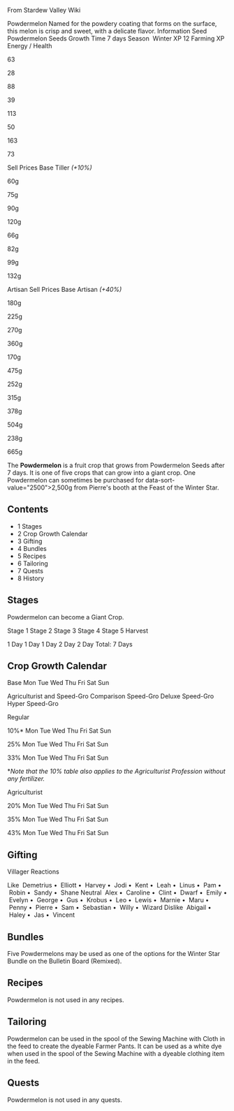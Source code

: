 From Stardew Valley Wiki

Powdermelon Named for the powdery coating that forms on the surface, this melon is crisp and sweet, with a delicate flavor. Information Seed Powdermelon Seeds Growth Time 7 days Season  Winter XP 12 Farming XP Energy / Health

63

28

88

39

113

50

163

73

Sell Prices Base Tiller *(+10%)*

60g

75g

90g

120g

66g

82g

99g

132g

Artisan Sell Prices Base Artisan *(+40%)*

180g

225g

270g

360g

170g

475g

252g

315g

378g

504g

238g

665g

The **Powdermelon** is a fruit crop that grows from Powdermelon Seeds after 7 days. It is one of five crops that can grow into a giant crop. One Powdermelon can sometimes be purchased for data-sort-value="2500"&gt;2,500g from Pierre's booth at the Feast of the Winter Star.

## Contents

- 1 Stages
- 2 Crop Growth Calendar
- 3 Gifting
- 4 Bundles
- 5 Recipes
- 6 Tailoring
- 7 Quests
- 8 History

## Stages

Powdermelon can become a Giant Crop.

Stage 1 Stage 2 Stage 3 Stage 4 Stage 5 Harvest

1 Day 1 Day 1 Day 2 Day 2 Day Total: 7 Days

## Crop Growth Calendar

Base Mon Tue Wed Thu Fri Sat Sun

Agriculturist and Speed-Gro Comparison Speed-Gro Deluxe Speed-Gro Hyper Speed-Gro

Regular

10%* Mon Tue Wed Thu Fri Sat Sun

25% Mon Tue Wed Thu Fri Sat Sun

33% Mon Tue Wed Thu Fri Sat Sun

\**Note that the 10% table also applies to the Agriculturist Profession without any fertilizer.*

Agriculturist

20% Mon Tue Wed Thu Fri Sat Sun

35% Mon Tue Wed Thu Fri Sat Sun

43% Mon Tue Wed Thu Fri Sat Sun

## Gifting

Villager Reactions

Like  Demetrius •  Elliott •  Harvey •  Jodi •  Kent •  Leah •  Linus •  Pam •  Robin •  Sandy •  Shane Neutral  Alex •  Caroline •  Clint •  Dwarf •  Emily •  Evelyn •  George •  Gus •  Krobus •  Leo •  Lewis •  Marnie •  Maru •  Penny •  Pierre •  Sam •  Sebastian •  Willy •  Wizard Dislike  Abigail •  Haley •  Jas •  Vincent

## Bundles

Five Powdermelons may be used as one of the options for the Winter Star Bundle on the Bulletin Board (Remixed).

## Recipes

Powdermelon is not used in any recipes.

## Tailoring

Powdermelon can be used in the spool of the Sewing Machine with Cloth in the feed to create the dyeable Farmer Pants. It can be used as a white dye when used in the spool of the Sewing Machine with a dyeable clothing item in the feed.

## Quests

Powdermelon is not used in any quests.